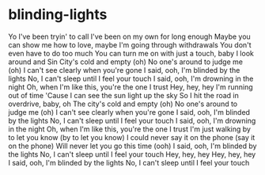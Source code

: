 # blinding-lights
Yo
I've been tryin' to call
I've been on my own for long enough
Maybe you can show me how to love, maybe
I'm going through withdrawals
You don't even have to do too much
You can turn me on with just a touch, baby
I look around and
Sin City's cold and empty (oh)
No one's around to judge me (oh)
I can't see clearly when you're gone
I said, ooh, I'm blinded by the lights
No, I can't sleep until I feel your touch
I said, ooh, I'm drowning in the night
Oh, when I'm like this, you're the one I trust
Hey, hey, hey
I'm running out of time
'Cause I can see the sun light up the sky
So I hit the road in overdrive, baby, oh
The city's cold and empty (oh)
No one's around to judge me (oh)
I can't see clearly when you're gone
I said, ooh, I'm blinded by the lights
No, I can't sleep until I feel your touch
I said, ooh, I'm drowning in the night
Oh, when I'm like this, you're the one I trust
I'm just walking by to let you know (by to let you know)
I could never say it on the phone (say it on the phone)
Will never let you go this time (ooh)
I said, ooh, I'm blinded by the lights
No, I can't sleep until I feel your touch
Hey, hey, hey
Hey, hey, hey
I said, ooh, I'm blinded by the lights
No, I can't sleep until I feel your touch
